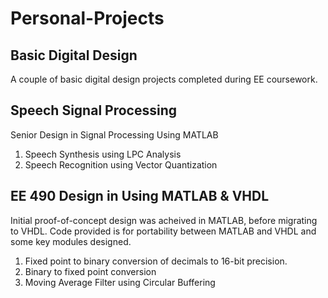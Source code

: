 # Personal-Projects

## Basic Digital Design 

A couple of basic digital design projects completed during EE coursework.

## Speech Signal Processing
Senior Design in Signal Processing Using MATLAB
1) Speech Synthesis using LPC Analysis
2) Speech Recognition using Vector Quantization

## EE 490 Design in Using MATLAB & VHDL
Initial proof-of-concept design was acheived in MATLAB, before migrating to VHDL.
Code provided is for portability between MATLAB and VHDL and some key modules designed.
1) Fixed point to binary conversion of decimals to 16-bit precision.
2) Binary to fixed point conversion
3) Moving Average Filter using Circular Buffering
